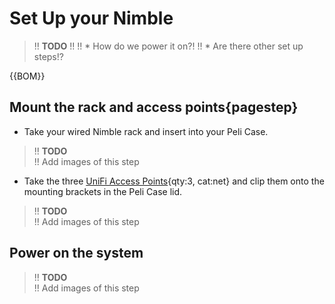 # Set Up your Nimble

>!! **TODO**
>!!
>!! * How do we power it on?!
>!! * Are there other set up steps!?

{{BOM}}


## Mount the rack and access points{pagestep}

* Take your wired Nimble rack and insert into your Peli Case.


>!! **TODO**  
>!! Add images of this step

* Take the three [UniFi Access Points](parts/UniFiAccessPoints.md){qty:3, cat:net} and clip them onto the mounting brackets in the Peli Case lid.


>!! **TODO**  
>!! Add images of this step

## Power on the system


>!! **TODO**  
>!! Add images of this step

